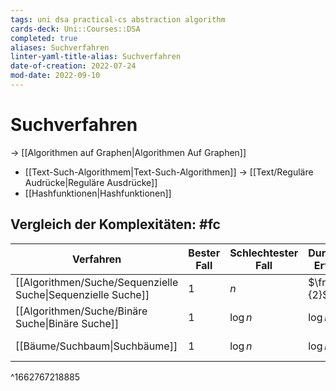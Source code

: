 ```yaml
---
tags: uni dsa practical-cs abstraction algorithm
cards-deck: Uni::Courses::DSA
completed: true
aliases: Suchverfahren
linter-yaml-title-alias: Suchverfahren
date-of-creation: 2022-07-24
mod-date: 2022-09-10
---
```


# Suchverfahren
→ [[Algorithmen auf Graphen|Algorithmen Auf Graphen]]
- [[Text-Such-Algorithmem|Text-Such-Algorithmen]]
	→ [[Text/Reguläre Audrücke|Reguläre Ausdrücke]]
- [[Hashfunktionen|Hashfunktionen]]

## Vergleich der Komplexitäten: #fc
| Verfahren                                        | Bester Fall | Schlechtester Fall | Durchschnitt: Erfolgreich | Durchschnitt: Erfolglos |
| ------------------------------------------------ | ----------- | ------------------ | ------------------------- | ----------------------- |
| [[Algorithmen/Suche/Sequenzielle Suche\|Sequenzielle Suche]] | 1           | $n$                | $\frac{n+1}{2}$           | $n$                     |
| [[Algorithmen/Suche/Binäre Suche\|Binäre Suche]]             | 1           | $\log n$           | $\log n$                  | $\lceil\log n\rceil$                |
| [[Bäume/Suchbaum\|Suchbäume]]                    | 1            | $\log n$                   | $\log n$                          | $\lceil\frac{\log n}{2}\rceil$                        |
^1662767218885
